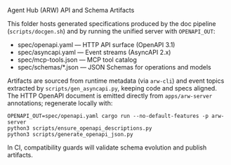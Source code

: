Agent Hub (ARW) API and Schema Artifacts

This folder hosts generated specifications produced by the doc pipeline (`scripts/docgen.sh`) and by running the unified server with `OPENAPI_OUT`:
- spec/openapi.yaml — HTTP API surface (OpenAPI 3.1)
- spec/asyncapi.yaml — Event streams (AsyncAPI 2.x)
- spec/mcp-tools.json — MCP tool catalog
- spec/schemas/*.json — JSON Schemas for operations and models

Artifacts are sourced from runtime metadata (via `arw-cli`) and event topics extracted by `scripts/gen_asyncapi.py`, keeping code and specs aligned. The HTTP OpenAPI document is emitted directly from `apps/arw-server` annotations; regenerate locally with:

```
OPENAPI_OUT=spec/openapi.yaml cargo run --no-default-features -p arw-server
python3 scripts/ensure_openapi_descriptions.py
python3 scripts/generate_openapi_json.py
```

In CI, compatibility guards will validate schema evolution and publish artifacts.
